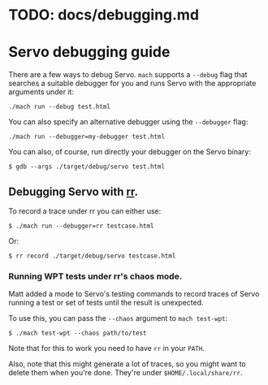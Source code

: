 # TODO: docs/debugging.md

<!-- https://github.com/servo/servo/blob/b79e2a0b6575364de01b1f89021aba0ec3fcf399/docs/debugging.md -->

# Servo debugging guide

There are a few ways to debug Servo.
`mach` supports a `--debug` flag that searches a suitable debugger for you and runs Servo with the appropriate arguments under it:

```
./mach run --debug test.html
```

You can also specify an alternative debugger using the `--debugger` flag:

```
./mach run --debugger=my-debugger test.html
```

You can also, of course, run directly your debugger on the Servo binary:

```
$ gdb --args ./target/debug/servo test.html
```

## Debugging Servo with [rr][rr].

To record a trace under rr you can either use:

```
$ ./mach run --debugger=rr testcase.html
```

Or:

```
$ rr record ./target/debug/servo testcase.html
```

### Running WPT tests under rr's chaos mode.

Matt added a mode to Servo's testing commands to record traces of Servo running a test or set of tests until the result is unexpected.

To use this, you can pass the `--chaos` argument to `mach test-wpt`:

```
$ ./mach test-wpt --chaos path/to/test
```

Note that for this to work you need to have `rr` in your `PATH`.

Also, note that this might generate a lot of traces, so you might want to delete them when you're done.
They're under `$HOME/.local/share/rr`.

[rr]: http://rr-project.org/

